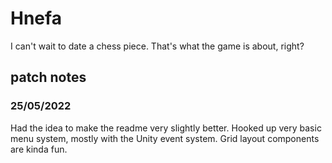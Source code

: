 # Hnefa

I can't wait to date a chess piece. That's what the game is about, right?

## patch notes

### 25/05/2022

Had the idea to make the readme very slightly better.
Hooked up very basic menu system, mostly with the Unity event system.
Grid layout components are kinda fun.
